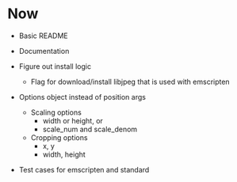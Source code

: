 # Now

- Basic README
- Documentation

- Figure out install logic
    - Flag for download/install libjpeg that is
      used with emscripten

- Options object instead of position args
    - Scaling options
        - width or height, or
        - scale_num and scale_denom
    - Cropping options
        - x, y
        - width, height

- Test cases for emscripten and standard
